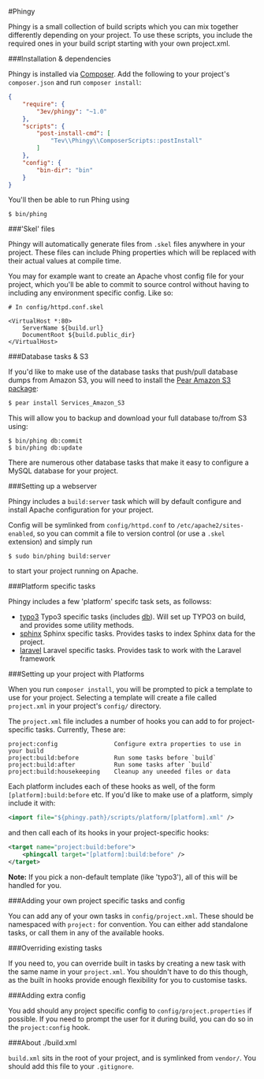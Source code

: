 #Phingy

Phingy is a small collection of build scripts which you can mix together differently
depending on your project. To use these scripts, you include the required ones in
your build script starting with your own project.xml.

###Installation & dependencies

Phingy is installed via [Composer](http://getcomposer.org/). Add the following to
your project's `composer.json` and run `composer install`:

```json
{
    "require": {
        "3ev/phingy": "~1.0"
    },
    "scripts": {
        "post-install-cmd": [
            "Tev\\Phingy\\ComposerScripts::postInstall"
        ]
    },
    "config": {
        "bin-dir": "bin"
    }
}
```

You'll then be able to run Phing using

```
$ bin/phing
```

###'Skel' files

Phingy will automatically generate files from `.skel` files anywhere in your project.
These files can include Phing properties which will be replaced with their actual
values at compile time.

You may for example want to create an Apache vhost config file for your project,
which you'll be able to commit to source control without having to including any
environment specific config. Like so:

```
# In config/httpd.conf.skel

<VirtualHost *:80>
    ServerName ${build.url}
    DocumentRoot ${build.public_dir}
</VirtualHost>
```

###Database tasks & S3

If you'd like to make use of the database tasks that push/pull database dumps
from Amazon S3, you will need to install the
[Pear Amazon S3 package](http://pear.php.net/package/Services_Amazon_S3/):

```sh
$ pear install Services_Amazon_S3
```

This will allow you to backup and download your full database to/from S3 using:

```
$ bin/phing db:commit
$ bin/phing db:update
```

There are numerous other database tasks that make it easy to configure a MySQL
database for your project.

###Setting up a webserver

Phingy includes a `build:server` task which will by default configure and install
Apache configuration for your project.

Config will be symlinked from `config/httpd.conf` to `/etc/apache2/sites-enabled`,
so you can commit a file to version control (or use a `.skel` extension) and simply
run

```
$ sudo bin/phing build:server
```

to start your project running on Apache.

###Platform specific tasks

Phingy includes a few 'platform' specifc task sets, as followss:

- [typo3](https://github.com/3ev/phingy/blob/master/scripts/platform/typo3.xml)
Typo3 specific tasks (includes [db](https://github.com/3ev/phingy/blob/master/scripts/core/database.xml)). Will set up TYPO3 on build, and provides some utility methods.
- [sphinx](https://github.com/3ev/phingy/blob/master/scripts/platform/sphinx.xml)
Sphinx specific tasks. Provides tasks to index Sphinx data for the project.
- [laravel](https://github.com/3ev/phingy/blob/master/scripts/platform/laravel.xml)
Laravel specific tasks. Provides task to work with the Laravel framework

###Setting up your project with Platforms

When you run `composer install`, you will be prompted to pick a template to use
for your project. Selecting a template will create a file called `project.xml` in
your project's `config/` directory.

The `project.xml` file includes a number of hooks you can add to for project-specific
tasks. Currently, These are:

```
project:config                Configure extra properties to use in your build
project:build:before          Run some tasks before `build`
project:build:after           Run some tasks after `build`
project:build:housekeeping    Cleanup any uneeded files or data
```

Each platform includes each of these hooks as well, of the form `[platform]:build:before` etc.
If you'd like to make use of a platform, simply include it with:

```xml
<import file="${phingy.path}/scripts/platform/[platform].xml" />
```

and then call each of its hooks in your project-specific hooks:

```xml
<target name="project:build:before">
    <phingcall target="[platform]:build:before" />
</target>
```

**Note:** If you pick a non-default template (like 'typo3'), all of this will be
handled for you.

###Adding your own project specific tasks and config

You can add any of your own tasks in `config/project.xml`. These should be namespaced
with `project:` for convention. You can either add standalone tasks, or call them
in any of the available hooks.

###Overriding existing tasks

If you need to, you can override built in tasks by creating a new task with the
same name in your `project.xml`. You shouldn't have to do this though, as the
built in hooks provide enough flexibility for you to customise tasks.

###Adding extra config

You add should any project specific config to `config/project.properties` if possible.
If you need to prompt the user for it during build, you can do so in the
`project:config` hook.

###About ./build.xml

`build.xml` sits in the root of your project, and is symlinked from `vendor/`.
You should add this file to your `.gitignore`.
